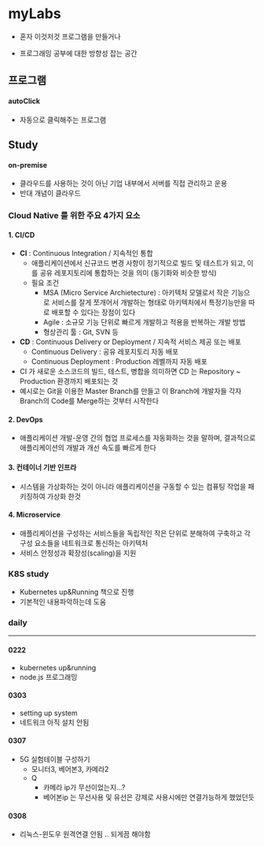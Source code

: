 # myLabs
- 혼자 이것저것 프로그램을 만들거나

- 프로그래밍 공부에 대한 방향성 잡는 공간







## 프로그램

#### autoClick

- 자동으로 클릭해주는 프로그램





## Study

#### on-premise

- 클라우드를 사용하는 것이 아닌 기업 내부에서 서버를 직접 관리하고 운용
- 반대 개념이 클라우드





### Cloud Native 를 위한 주요 4가지 요소

#### 1. CI/CD

- **CI** : Continuous Integration / 지속적인 통합
  - 애플리케이션에서 신규코드 변경 사항이 정기적으로 빌드 및 테스트가 되고, 이를 공유 레포지토리에 통합하는 것을 의미 (동기화와 비슷한 방식)
  - 필요 조건
    - MSA (Micro Service Archietecture) : 아키텍처 모델로서 작은 기능으로 서비스를 잘게 쪼개어서 개발하는 형태로 아키텍처에서 특정기능만을 따로 배포할 수 있다는  장점이 있다
    - Agile : 소규모 기능 단위로 빠르게 개발하고 적용을 반복하는 개발 방법
    - 형상관리 툴 :  Git, SVN 등
- **CD** : Continuous Delivery or Deployment / 지속적 서비스 제공 또는 배포
  - Continuous Delivery : 공유 레포지토리 자동 배포
  - Continuous Deployment : Production 레벨까지 자동 배포
- CI 가 새로운 소스코드의 빌드, 테스트, 병합을 의미하면 CD 는 Repository ~ Production  환경까지 배포되는 것
- 예시로는 Git을 이용한 Master Branch를 만들고 이 Branch에 개발자들 각자 Branch의 Code를 Merge하는 것부터 시작한다



#### 2. DevOps

- 애플리케이션 개발-운영 간의 협업 프로세스를 자동화하는 것을 말하며, 결과적으로 애플리케이션의 개발과 개선 속도를 빠르게 한다



#### 3. 컨테이너 기반 인프라

- 시스템을 가상화하는 것이 아니라 애플리케이션을 구동할 수 있는 컴퓨팅 작업을 패키징하여 가상화 한것



#### 4. Microservice

- 애플리케이션을 구성하는 서비스들을 독립적인 작은 단위로 분해하여 구축하고 각 구성 요소들을 네트워크로 통신하는 아키텍처
- 서비스 안정성과 확장성(scaling)을 지원





### K8S study

- Kubernetes up&Running 책으로 진행
- 기본적인 내용파악하는데 도움







### daily

---

#### 0222

- kubernetes up&running
- node.js 프로그래밍



#### 0303

- setting up system
- 네트워크 아직 설치 안됨



#### 0307

- 5G 실험테이블 구성하기
  - 모니터3, 베어본3, 카메라2
  - Q
    - 카메라 ip가 무선이었는지...?
    - 베어본ip 는 무선사용 및 유선은 강제로 사용시에만 연결가능하게 했었던듯



#### 0308

- 리눅스-윈도우 원격연결 안됨 .. 되게끔 해야함